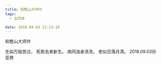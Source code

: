 ```yaml
---
title: 和憨山大师作
tags:
  - 古风体

date: 2018-09-03 21:23:18
---
```


和憨山大师作

生如万般苦过，
死若去来新生。
病同浊身涤洗，
老似日落月清。
2018.09.03孙亚男